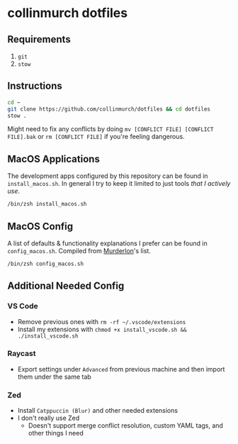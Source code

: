 # collinmurch dotfiles

## Requirements

1. `git`
2. `stow`

## Instructions

```bash
cd ~
git clone https://github.com/collinmurch/dotfiles && cd dotfiles
stow .
```

Might need to fix any conflicts by doing `mv [CONFLICT FILE] [CONFLICT FILE].bak` or `rm [CONFLICT FILE]` if you're feeling dangerous.

## MacOS Applications

The development apps configured by this repository can be found in `install_macos.sh`.
In general I try to keep it limited to just tools *that I actively use*.

```bash
/bin/zsh install_macos.sh
```

## MacOS Config

A list of defaults & functionality explanations I prefer can be found in `config_macos.sh`.
Compiled from [Murderlon](https://github.com/murderlon)'s list.

```bash
/bin/zsh config_macos.sh
```

## Additional Needed Config

### VS Code
- Remove previous ones with `rm -rf ~/.vscode/extensions`
- Install my extensions with `chmod +x install_vscode.sh && ./install_vscode.sh`

### Raycast
- Export settings under `Advanced` from previous machine and then import them under the same tab

### Zed
- Install `Catppuccin (Blur)` and other needed extensions
- I don't really use Zed
  - Doesn't support merge conflict resolution, custom YAML tags, and other things I need
